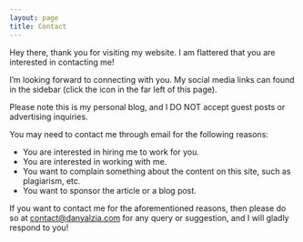 ```yaml
---
layout: page
title: Contact
---
```


Hey there, thank you for visiting my website. I am flattered that you are interested in contacting me!

I’m looking forward to connecting with you. My social media links can found in the sidebar (click the icon in the far left of this page).

Please note this is my personal blog, and I DO NOT accept guest posts or advertising inquiries.

You may need to contact me through email for the following reasons:

* You are interested in hiring me to work for you.
* You are interested in working with me.
* You want to complain something about the content on this site, such as plagiarism, etc.
* You want to sponsor the article or a blog post.

If you want to contact me for the aforementioned reasons, then please do so at [contact@danyalzia.com](mailto:contact@danyalzia.com) for any query or suggestion, and I will gladly respond to you!

